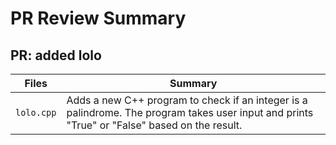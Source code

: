 # PR Review Summary

## PR: added lolo

| Files | Summary |
| ----- | ------- |
| `lolo.cpp` | Adds a new C++ program to check if an integer is a palindrome. The program takes user input and prints "True" or "False" based on the result. |

